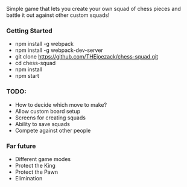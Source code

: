 Simple game that lets you create your own squad of chess pieces and battle it out against other custom squads!

### Getting Started
* npm install -g webpack
* npm install -g webpack-dev-server
* git clone https://github.com/THEjoezack/chess-squad.git
* cd chess-squad
* npm install
* npm start

### TODO:
* How to decide which move to make?
* Allow custom board setup
* Screens for creating squads
* Ability to save squads
* Compete against other people

### Far future
* Different game modes
 * Protect the King
 * Protect the Pawn
 * Elimination
